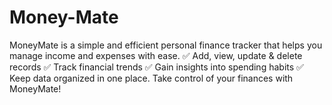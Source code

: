 # Money-Mate
MoneyMate is a simple and efficient personal finance tracker that helps you manage income and expenses with ease. ✅ Add, view, update &amp; delete records ✅ Track financial trends ✅ Gain insights into spending habits ✅ Keep data organized in one place. Take control of your finances with MoneyMate!

